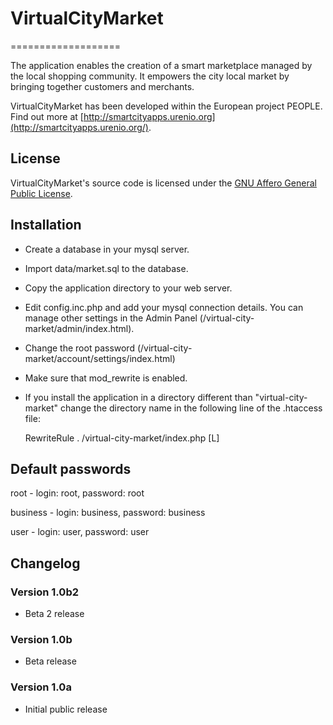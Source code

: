 # VirtualCityMarket
===================

The application enables the creation of a smart marketplace managed by the local shopping community. It empowers the city local market by bringing together customers and merchants.

VirtualCityMarket has been developed within the European project PEOPLE. Find out more at [http://smartcityapps.urenio.org](http://smartcityapps.urenio.org/).

## License
VirtualCityMarket's source code is licensed under the [GNU Affero General Public License](https://www.gnu.org/licenses/agpl.html).

## Installation
* Create a database in your mysql server.
* Import data/market.sql to the database.
* Copy the application directory to your web server.
* Edit config.inc.php and add your mysql connection details. You can manage other settings in the Admin Panel (/virtual-city-market/admin/index.html).
* Change the root password (/virtual-city-market/account/settings/index.html)
* Make sure that mod_rewrite is enabled.
* If you install the application in a directory different than "virtual-city-market" change the directory name in the following line of the .htaccess file:

    RewriteRule . /virtual-city-market/index.php [L]

## Default passwords

root - login: root, password: root

business - login: business, password: business

user - login: user, password: user

## Changelog

### Version 1.0b2
* Beta 2 release

### Version 1.0b
* Beta release

### Version 1.0a
* Initial public release
